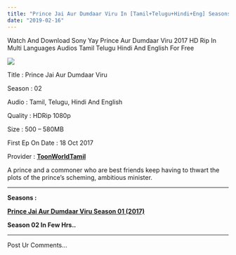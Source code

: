 ```yaml
---
title: "Prince Jai Aur Dumdaar Viru In [Tamil+Telugu+Hindi+Eng] Seasons Download For Free"
date: "2019-02-16"
---
```


Watch And Download Sony Yay Prince Aur Dumdaar Viru 2017 HD Rip In Multi Languages Audios Tamil Telugu Hindi And English For Free

[![](https://3.bp.blogspot.com/-QCSqIQlJarM/XGfiCduuYLI/AAAAAAAABbk/-pYwVYnUiIABDT_MzzKyWwFVcVfsy3TMQCPcBGAYYCw/s320/Viru{9560a35704a61d56b1c5bb169ad4626925aff5012047a8ffb6d720526964f1e1}2BTk.jpg)](https://3.bp.blogspot.com/-QCSqIQlJarM/XGfiCduuYLI/AAAAAAAABbk/-pYwVYnUiIABDT_MzzKyWwFVcVfsy3TMQCPcBGAYYCw/s1600/Viru{9560a35704a61d56b1c5bb169ad4626925aff5012047a8ffb6d720526964f1e1}2BTk.jpg)

Title : Prince Jai Aur Dumdaar Viru

Season : 02

Audio : Tamil, Telugu, Hindi And English

Quality : HDRip 1080p

Size : 500 – 580MB

First Ep On Date : 18 Oct 2017

Provider : **[ToonWorldTamil](https://toonworldtamil.blogspot.com/)**

A prince and a commoner who are best friends keep having to thwart the plots of the prince’s scheming, ambitious minister.  
  

* * *

  
**Seasons :**  

**[Prince Jai Aur Dumdaar Viru Season 01 (2017)](http://toonsouthindia.ml/index.php/seasons/prince-jai-aur-dumdaar-viru-season-01-tamil-dubbed-download/)**

**Season 02 In Few Hrs..**

* * *

Post Ur Comments…
